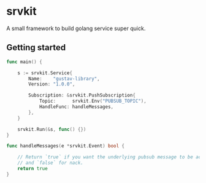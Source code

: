 # srvkit

A small framework to build golang service super quick.

## Getting started

```go
func main() {

	s := srvkit.Service{
		Name:    "gustav-library",
		Version: "1.0.0",

		Subscription: &srvkit.PushSubscription{
			Topic:      srvkit.Env("PUBSUB_TOPIC"),
			HandleFunc: handleMessages,
		},
	}

	srvkit.Run(&s, func() {})
}

func handleMessages(e *srvkit.Event) bool {

    // Return `true` if you want the underlying pubsub message to be acknowledged (ack)
    // and `false` for nack.
	return true
}
```